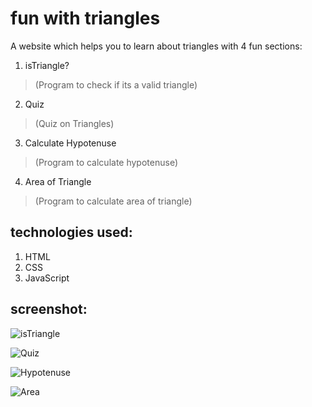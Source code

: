 # fun with triangles

A website which helps you to learn about triangles with 4 fun sections:

1. isTriangle? 
>(Program to check if its a valid triangle)
2. Quiz 
>(Quiz on Triangles)
3. Calculate Hypotenuse 
>(Program to calculate hypotenuse)
4. Area of Triangle 
>(Program to calculate area of triangle)

## technologies used:

1. HTML
2. CSS
3. JavaScript

## screenshot:

![isTriangle](https://raw.githubusercontent.com/malaykhakhar/Screnshot-for-neog/main/triangle1.png?token=APORBJY7O3CUYWS2ZQEJIULBFJLLO)

![Quiz](https://raw.githubusercontent.com/malaykhakhar/Screnshot-for-neog/main/triangle2.png?token=APORBJYKWTKONKEIZA36H6TBFJLN2)

![Hypotenuse](https://raw.githubusercontent.com/malaykhakhar/Screnshot-for-neog/main/triangle3.png?token=APORBJ262OLC5EJTOP5UAN3BFJLSC)

![Area](https://raw.githubusercontent.com/malaykhakhar/Screnshot-for-neog/main/triangle4.png?token=APORBJ7QNENUJGUIPFVIINLBFJLTC)

